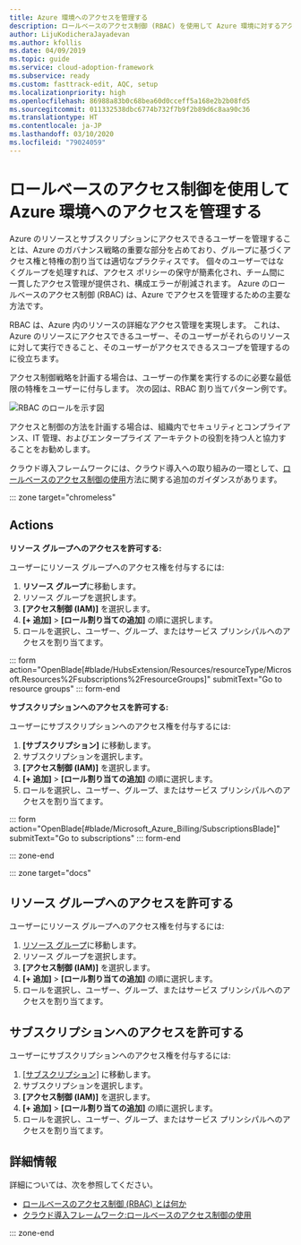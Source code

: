 ```yaml
---
title: Azure 環境へのアクセスを管理する
description: ロールベースのアクセス制御 (RBAC) を使用して Azure 環境に対するアクセス制御を設定する方法について説明します。
author: LijuKodicheraJayadevan
ms.author: kfollis
ms.date: 04/09/2019
ms.topic: guide
ms.service: cloud-adoption-framework
ms.subservice: ready
ms.custom: fasttrack-edit, AQC, setup
ms.localizationpriority: high
ms.openlocfilehash: 86988a83b0c68bea60d0cceff5a168e2b2b08fd5
ms.sourcegitcommit: 011332538dbc6774b732f7b9f2b89d6c8aa90c36
ms.translationtype: HT
ms.contentlocale: ja-JP
ms.lasthandoff: 03/10/2020
ms.locfileid: "79024059"
---
```

<!-- cSpell:ignore LijuKodicheraJayadevan Fsubscriptions Fresource -->

# <a name="manage-access-to-your-azure-environment-with-role-based-access-controls"></a>ロールベースのアクセス制御を使用して Azure 環境へのアクセスを管理する

Azure のリソースとサブスクリプションにアクセスできるユーザーを管理することは、Azure のガバナンス戦略の重要な部分を占めており、グループに基づくアクセス権と特権の割り当ては適切なプラクティスです。 個々のユーザーではなくグループを処理すれば、アクセス ポリシーの保守が簡素化され、チーム間に一貫したアクセス管理が提供され、構成エラーが削減されます。 Azure のロールベースのアクセス制御 (RBAC) は、Azure でアクセスを管理するための主要な方法です。

RBAC は、Azure 内のリソースの詳細なアクセス管理を実現します。 これは、Azure のリソースにアクセスできるユーザー、そのユーザーがそれらのリソースに対して実行できること、そのユーザーがアクセスできるスコープを管理するのに役立ちます。

アクセス制御戦略を計画する場合は、ユーザーの作業を実行するのに必要な最低限の特権をユーザーに付与します。 次の図は、RBAC 割り当てパターン例です。

![RBAC のロールを示す図](./media/manage-access/role-examples.png)

アクセスと制御の方法を計画する場合は、組織内でセキュリティとコンプライアンス、IT 管理、およびエンタープライズ アーキテクトの役割を持つ人と協力することをお勧めします。

クラウド導入フレームワークには、クラウド導入への取り組みの一環として、[ロールベースのアクセス制御の使用](../considerations/roles.md)方法に関する追加のガイダンスがあります。

::: zone target="chromeless"

## <a name="actions"></a>Actions

**リソース グループへのアクセスを許可する:**

ユーザーにリソース グループへのアクセス権を付与するには:

1. **リソース グループ**に移動します。
1. リソース グループを選択します。
1. **[アクセス制御 (IAM)]** を選択します。
1. **[+ 追加]**  >  **[ロール割り当ての追加]** の順に選択します。
1. ロールを選択し、ユーザー、グループ、またはサービス プリンシパルへのアクセスを割り当てます。

::: form action="OpenBlade[#blade/HubsExtension/Resources/resourceType/Microsoft.Resources%2Fsubscriptions%2FresourceGroups]" submitText="Go to resource groups" ::: form-end

**サブスクリプションへのアクセスを許可する:**

ユーザーにサブスクリプションへのアクセス権を付与するには:

1. **[サブスクリプション]** に移動します。
1. サブスクリプションを選択します。
1. **[アクセス制御 (IAM)]** を選択します。
1. **[+ 追加]**  >  **[ロール割り当ての追加]** の順に選択します。
1. ロールを選択し、ユーザー、グループ、またはサービス プリンシパルへのアクセスを割り当てます。

::: form action="OpenBlade[#blade/Microsoft_Azure_Billing/SubscriptionsBlade]" submitText="Go to subscriptions" ::: form-end

::: zone-end

::: zone target="docs"

## <a name="grant-resource-group-access"></a>リソース グループへのアクセスを許可する

ユーザーにリソース グループへのアクセス権を付与するには:

1. [リソース グループ](https://portal.azure.com/#blade/HubsExtension/Resources/resourceType/Microsoft.Resources%2Fsubscriptions%2FresourceGroups)に移動します。
1. リソース グループを選択します。
1. **[アクセス制御 (IAM)]** を選択します。
1. **[+ 追加]**  >  **[ロール割り当ての追加]** の順に選択します。
1. ロールを選択し、ユーザー、グループ、またはサービス プリンシパルへのアクセスを割り当てます。

## <a name="grant-subscription-access"></a>サブスクリプションへのアクセスを許可する

ユーザーにサブスクリプションへのアクセス権を付与するには:

1. [[サブスクリプション]](https://portal.azure.com/#blade/Microsoft_Azure_Billing/SubscriptionsBlade) に移動します。
1. サブスクリプションを選択します。
1. **[アクセス制御 (IAM)]** を選択します。
1. **[+ 追加]**  >  **[ロール割り当ての追加]** の順に選択します。
1. ロールを選択し、ユーザー、グループ、またはサービス プリンシパルへのアクセスを割り当てます。

## <a name="learn-more"></a>詳細情報

詳細については、次を参照してください。

- [ロールベースのアクセス制御 (RBAC) とは何か](https://docs.microsoft.com/azure/role-based-access-control/overview)
- [クラウド導入フレームワーク:ロールベースのアクセス制御の使用](../considerations/roles.md)

::: zone-end
